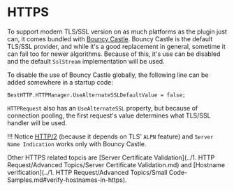 # HTTPS

To support modern TLS/SSL version on as much platforms as the plugin just can, it comes bundled with [Bouncy Castle](https://github.com/bcgit/bc-csharp/). Bouncy Castle is the default TLS/SSL provider, and while it's a good replacement in general, sometime it can fail too for newer algorithms. Because of this, it's use can be disabled and the default `SslStream` implementation will be used.

To disable the use of Bouncy Castle globally, the following line can be added somewhere in a startup code:

```language-csharp
BestHTTP.HTTPManager.UseAlternateSSLDefaultValue = false;
```

`HTTPRequest` also has an `UseAlternateSSL` property, but because of connection pooling, the first request's value determines what TLS/SSL handler will be used. 


!!! Notice
	[HTTP/2](HTTP2.md) (because it depends on TLS' `ALPN` feature) and `Server Name Indication` works only with Bouncy Castle.
	
Other HTTPS related topcis are [Server Certificate Validation](../1. HTTP Request/Advanced Topics/Server Certificate Validation.md) and [Hostname verification](../1. HTTP Request/Advanced Topics/Small Code-Samples.md#verify-hostnames-in-https).
